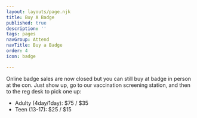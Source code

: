 ```yaml
---
layout: layouts/page.njk
title: Buy A Badge
published: true
description: ''
tags: pages
navGroup: Attend
navTitle: Buy a Badge
order: 4
icon: badge

---
```

Online badge sales are now closed but you can still buy at badge in person at the con. Just show up, go to our vaccination screening station, and then to the reg desk to pick one up:

* Adulty (4day/1day): $75 / $35
* Teen (13-17): $25 / $15

<!--Get a badge for Big Bad Con 2022! If you are buying multiple badges for other people please submit this form more than once.-->